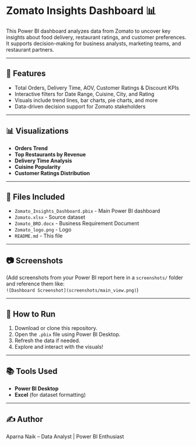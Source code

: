 # Zomato Insights Dashboard 📊

This Power BI dashboard analyzes data from Zomato to uncover key insights about food delivery, restaurant ratings, and customer preferences. It supports decision-making for business analysts, marketing teams, and restaurant partners.

---

## 🚀 Features
- Total Orders, Delivery Time, AOV, Customer Ratings & Discount KPIs
- Interactive filters for Date Range, Cuisine, City, and Rating
- Visuals include trend lines, bar charts, pie charts, and more
- Data-driven decision support for Zomato stakeholders

---

## 📊 Visualizations
- **Orders Trend**
- **Top Restaurants by Revenue**
- **Delivery Time Analysis**
- **Cuisine Popularity**
- **Customer Ratings Distribution**

---

## 📁 Files Included
- `Zomato_Insights_Dashboard.pbix` - Main Power BI dashboard
- `Zomato.xlsx` - Source dataset
- `Zomato_BRD.docx` - Business Requirement Document
- `Zomato_logo.png` - Logo
- `README.md` - This file

---

## 📷 Screenshots
(Add screenshots from your Power BI report here in a `screenshots/` folder and reference them like:  
`![Dashboard Screenshot](screenshots/main_view.png)`)

---

## 📌 How to Run
1. Download or clone this repository.
2. Open the `.pbix` file using Power BI Desktop.
3. Refresh the data if needed.
4. Explore and interact with the visuals!

---

## 📚 Tools Used
- **Power BI Desktop**
- **Excel** (for dataset formatting)


---

## ✍️ Author
Aparna Naik – Data Analyst | Power BI Enthusiast


